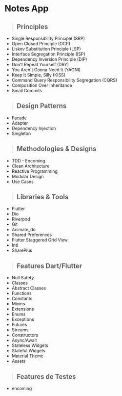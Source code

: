 # Notes App

> ## Principles

* Single Responsibility Principle (SRP)
* Open Closed Principle (OCP)
* Liskov Substitution Principle (LSP)
* Interface Segregation Principle (ISP)
* Dependency Inversion Principle (DIP)
* Don't Repeat Yourself (DRY)
* You Aren't Gonna Need It (YAGNI)
* Keep It Simple, Silly (KISS)
* Command Query Responsibility Segregation (CQRS)
* Composition Over Inheritance
* Small Commits

> ## Design Patterns

* Facade
* Adapter
* Dependency Injection
* Singleton

> ## Methodologies & Designs

* TDD - Encoming
* Clean Architecture
* Reactive Programming
* Modular Design
* Use Cases

> ## Libraries & Tools

* Flutter
* Dio
* Riverpod
* Git
* Animate_do
* Shared Preferences
* Flutter Staggered Grid View
* Intl
* SharePlus

> ## Features  Dart/Flutter

* Null Safety
* Classes
* Abstract Classes
* Functions
* Constants
* Mixins
* Extensions
* Enums
* Exceptions
* Futures
* Streams
* Constructors
* Async/Await
* Stateless Widgets
* Stateful Widgets
* Material Theme
* Assets

> ## Features de Testes

* encoming
